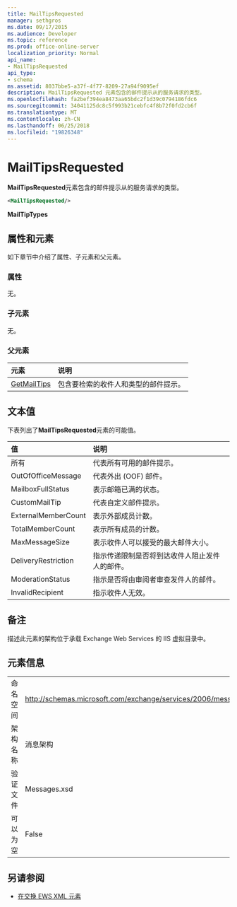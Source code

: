```yaml
---
title: MailTipsRequested
manager: sethgros
ms.date: 09/17/2015
ms.audience: Developer
ms.topic: reference
ms.prod: office-online-server
localization_priority: Normal
api_name:
- MailTipsRequested
api_type:
- schema
ms.assetid: 8037bbe5-a37f-4f77-8209-27a94f9095ef
description: MailTipsRequested 元素包含的邮件提示从的服务请求的类型。
ms.openlocfilehash: fa2bef394ea8473aa65bdc2f1d39c0794186fdc6
ms.sourcegitcommit: 34041125dc8c5f993b21cebfc4f8b72f0fd2cb6f
ms.translationtype: MT
ms.contentlocale: zh-CN
ms.lasthandoff: 06/25/2018
ms.locfileid: "19826348"
---
```

# <a name="mailtipsrequested"></a>MailTipsRequested

**MailTipsRequested**元素包含的邮件提示从的服务请求的类型。 
  
```XML
<MailTipsRequested/>
```

 **MailTipTypes**
## <a name="attributes-and-elements"></a>属性和元素

如下章节中介绍了属性、子元素和父元素。
  
### <a name="attributes"></a>属性

无。
  
### <a name="child-elements"></a>子元素

无。
  
### <a name="parent-elements"></a>父元素

|**元素**|**说明**|
|:-----|:-----|
|[GetMailTips](getmailtips.md) <br/> |包含要检索的收件人和类型的邮件提示。  <br/> |
   
## <a name="text-value"></a>文本值

下表列出了**MailTipsRequested**元素的可能值。 
  
|**值**|**说明**|
|:-----|:-----|
|所有  <br/> |代表所有可用的邮件提示。  <br/> |
|OutOfOfficeMessage  <br/> |代表外出 (OOF) 邮件。  <br/> |
|MailboxFullStatus  <br/> |表示邮箱已满的状态。  <br/> |
|CustomMailTip  <br/> |代表自定义邮件提示。  <br/> |
|ExternalMemberCount  <br/> |表示外部成员计数。  <br/> |
|TotalMemberCount  <br/> |表示所有成员的计数。  <br/> |
|MaxMessageSize  <br/> |表示收件人可以接受的最大邮件大小。  <br/> |
|DeliveryRestriction  <br/> |指示传递限制是否将到达收件人阻止发件人的邮件。  <br/> |
|ModerationStatus  <br/> |指示是否将由审阅者审查发件人的邮件。  <br/> |
|InvalidRecipient  <br/> |指示收件人无效。  <br/> |
   
## <a name="remarks"></a>备注

描述此元素的架构位于承载 Exchange Web Services 的 IIS 虚拟目录中。
  
## <a name="element-information"></a>元素信息

|||
|:-----|:-----|
|命名空间  <br/> |http://schemas.microsoft.com/exchange/services/2006/messages  <br/> |
|架构名称  <br/> |消息架构  <br/> |
|验证文件  <br/> |Messages.xsd  <br/> |
|可以为空  <br/> |False  <br/> |
   
## <a name="see-also"></a>另请参阅



- [在交换 EWS XML 元素](ews-xml-elements-in-exchange.md)

